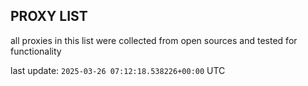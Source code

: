 ## PROXY LIST

all proxies in this list were collected from open sources and tested for functionality

last update: `2025-03-26 07:12:18.538226+00:00` UTC